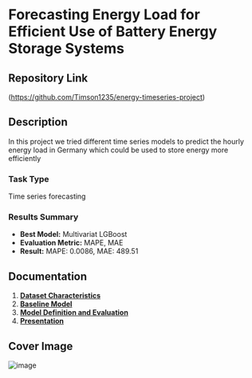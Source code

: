 # Forecasting Energy Load for Efficient Use of Battery Energy Storage Systems

## Repository Link

(https://github.com/Timson1235/energy-timeseries-project)

## Description

In this project we tried different time series models to predict the hourly energy load in Germany which could be used to store energy more efficiently 

### Task Type

Time series forecasting

### Results Summary

- **Best Model:** Multivariat LGBoost
- **Evaluation Metric:** MAPE, MAE
- **Result:** MAPE: 0.0086, MAE: 489.51

## Documentation

1. **[Dataset Characteristics](1_DatasetCharacteristics/exploratory_data_analysis.ipynb)**
2. **[Baseline Model](2_BaselineModel/baseline_model.ipynb)**
3. **[Model Definition and Evaluation](3_Model/model_definition_evaluation)**
4. **[Presentation](4_Presentation/README.md)**

## Cover Image
![image](https://github.com/user-attachments/assets/e49ddc21-ed51-4bae-8a2a-17e1591b2700)

